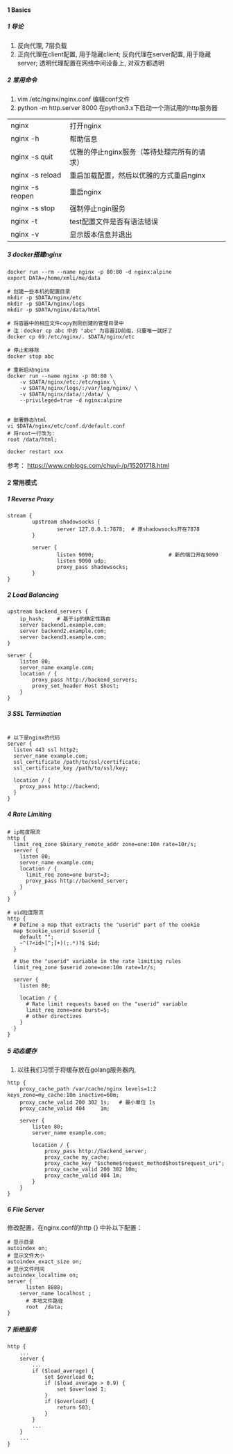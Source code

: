 



#### 1 Basics

##### 1 导论

1. 反向代理, 7层负载
2. 正向代理在client配置, 用于隐藏client; 反向代理在server配置, 用于隐藏server; 透明代理配置在网络中间设备上, 对双方都透明



##### 2 常用命令

1. vim /etc/nginx/nginx.conf 编辑conf文件
2. python -m http.server 8000 在python3.x下启动一个测试用的http服务器



|                 |                                             |      |
| --------------- | ------------------------------------------- | ---- |
| nginx           | 打开nginx                                   |      |
| nginx -h        | 帮助信息                                    |      |
| nginx -s quit   | 优雅的停止nginx服务（等待处理完所有的请求） |      |
| nginx -s reload | 重启加载配置，然后以优雅的方式重启nginx     |      |
| nginx -s reopen | 重启nginx                                   |      |
| nginx -s stop   | 强制停止ngin服务                            |      |
| nginx -t        | test配置文件是否有语法错误                  |      |
| nginx -v        | 显示版本信息并退出                          |      |



##### 3 docker搭建nginx

```shell
docker run --rm --name nginx -p 80:80 -d nginx:alpine
export DATA=/home/xmli/me/data

# 创建一些本机的配置目录
mkdir -p $DATA/nginx/etc
mkdir -p $DATA/nginx/logs
mkdir -p $DATA/nginx/data/html

# 将容器中的相应文件copy到刚创建的管理目录中
# 注：docker cp abc 中的 "abc" 为容器ID前缀，只要唯一就好了
docker cp 69:/etc/nginx/. $DATA/nginx/etc

# 停止和移除
docker stop abc

# 重新启动nginx
docker run --name nginx -p 80:80 \
	-v $DATA/nginx/etc:/etc/nginx \
	-v $DATA/nginx/logs/:/var/log/nginx/ \
	-v $DATA/nginx/data/:/data/ \
	--privileged=true -d nginx:alpine
	
	
# 部署静态html
vi $DATA/nginx/etc/conf.d/default.conf
# 将root一行改为:
root /data/html;

docker restart xxx
```



参考： https://www.cnblogs.com/chuyi-/p/15201718.html



#### 2 常用模式

##### 1 Reverse Proxy

```nginx
stream {
        upstream shadowsocks {
                server 127.0.0.1:7878;  # 原shadowsocks开在7878
        }

        server {
                listen 9090;						# 新的端口开在9090
                listen 9090 udp;
                proxy_pass shadowsocks;
        }
}
```



##### 2 Load Balancing

```nginx
upstream backend_servers {
  	ip_hash;	# 基于ip的确定性路由
    server backend1.example.com;
    server backend2.example.com;
    server backend3.example.com;
}

server {
    listen 80;
    server_name example.com;
    location / {
        proxy_pass http://backend_servers;
        proxy_set_header Host $host;
    }
}

```



##### 3 SSL Termination



```nginx

# 以下是nginx的代码
server {
  listen 443 ssl http2;
  server_name example.com;
  ssl_certificate /path/to/ssl/certificate;
  ssl_certificate_key /path/to/ssl/key;

  location / {
    proxy_pass http://backend;
  }
}
```



##### 4 Rate Limiting



```nginx
# ip粒度限流
http {
  limit_req_zone $binary_remote_addr zone=one:10m rate=10r/s;
  server {
    listen 80;
    server_name example.com;
    location / {
      limit_req zone=one burst=3;
      proxy_pass http://backend_server;
    }
  }
}
```



```nginx
# uid粒度限流
http {
  # Define a map that extracts the "userid" part of the cookie
  map $cookie_userid $userid {
    default "";
    ~^(?<id>[^;]+)(;.*)?$ $id;
  }

  # Use the "userid" variable in the rate limiting rules
  limit_req_zone $userid zone=one:10m rate=1r/s;

  server {
    listen 80;

    location / {
      # Rate limit requests based on the "userid" variable
      limit_req zone=one burst=5;
      # other directives
    }
  }
}

```





##### 5 动态缓存

1. 以往我们习惯于将缓存放在golang服务器内,



```nginx
http {
    proxy_cache_path /var/cache/nginx levels=1:2 keys_zone=my_cache:10m inactive=60m;
    proxy_cache_valid 200 302 1s;	# 最小单位 1s
    proxy_cache_valid 404     1m;

    server {
        listen 80;
        server_name example.com;

        location / {
            proxy_pass http://backend_server;
            proxy_cache my_cache;
            proxy_cache_key "$scheme$request_method$host$request_uri";
            proxy_cache_valid 200 302 10m;
            proxy_cache_valid 404 1m;
        }
    }
}
```



##### 6 File Server

修改配置，在nginx.conf的http {} 中补以下配置：

```nginx
# 显示目录
autoindex on;
# 显示文件大小
autoindex_exact_size on;
# 显示文件时间
autoindex_localtime on;
server {
	  listen 8888;
    server_name localhost ;
	  # 本地文件路径
	  root  /data;
}
```



##### 7 拒绝服务

```nginx
http {
    ...
    server {
        ...
        if ($load_average) {
            set $overload 0;
            if ($load_average > 0.9) {
                set $overload 1;
            }
            if ($overload) {
                return 503;
            }
        }
        ...
    }
    ...
}

```



